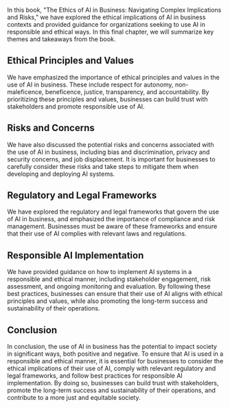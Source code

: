 

In this book, "The Ethics of AI in Business: Navigating Complex Implications and Risks," we have explored the ethical implications of AI in business contexts and provided guidance for organizations seeking to use AI in responsible and ethical ways. In this final chapter, we will summarize key themes and takeaways from the book.

Ethical Principles and Values
-----------------------------

We have emphasized the importance of ethical principles and values in the use of AI in business. These include respect for autonomy, non-maleficence, beneficence, justice, transparency, and accountability. By prioritizing these principles and values, businesses can build trust with stakeholders and promote responsible use of AI.

Risks and Concerns
------------------

We have also discussed the potential risks and concerns associated with the use of AI in business, including bias and discrimination, privacy and security concerns, and job displacement. It is important for businesses to carefully consider these risks and take steps to mitigate them when developing and deploying AI systems.

Regulatory and Legal Frameworks
-------------------------------

We have explored the regulatory and legal frameworks that govern the use of AI in business, and emphasized the importance of compliance and risk management. Businesses must be aware of these frameworks and ensure that their use of AI complies with relevant laws and regulations.

Responsible AI Implementation
-----------------------------

We have provided guidance on how to implement AI systems in a responsible and ethical manner, including stakeholder engagement, risk assessment, and ongoing monitoring and evaluation. By following these best practices, businesses can ensure that their use of AI aligns with ethical principles and values, while also promoting the long-term success and sustainability of their operations.

Conclusion
----------

In conclusion, the use of AI in business has the potential to impact society in significant ways, both positive and negative. To ensure that AI is used in a responsible and ethical manner, it is essential for businesses to consider the ethical implications of their use of AI, comply with relevant regulatory and legal frameworks, and follow best practices for responsible AI implementation. By doing so, businesses can build trust with stakeholders, promote the long-term success and sustainability of their operations, and contribute to a more just and equitable society.